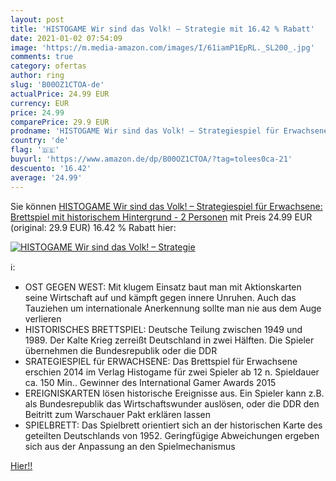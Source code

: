```yaml
---
layout: post
title: 'HISTOGAME Wir sind das Volk! – Strategie mit 16.42 % Rabatt'
date: 2021-01-02 07:54:09
image: 'https://m.media-amazon.com/images/I/61iamP1EpRL._SL200_.jpg'
comments: true
category: ofertas
author: ring
slug: 'B00OZ1CTOA-de'
actualPrice: 24.99 EUR
currency: EUR
price: 24.99
comparePrice: 29.9 EUR
prodname: 'HISTOGAME Wir sind das Volk! – Strategiespiel für Erwachsene: Brettspiel mit historischem Hintergrund - 2 Personen'
country: 'de'
flag: '🇩🇪'
buyurl: 'https://www.amazon.de/dp/B00OZ1CTOA/?tag=tolees0ca-21'
descuento: '16.42'
average: '24.99'
---
```


Sie können [HISTOGAME Wir sind das Volk! – Strategiespiel für Erwachsene: Brettspiel mit historischem Hintergrund - 2 Personen](https://www.amazon.de/dp/B00OZ1CTOA/?tag=tolees0ca-21) mit Preis 24.99 EUR (original: 29.9 EUR) 16.42 % Rabatt hier:

[![HISTOGAME Wir sind das Volk! – Strategie](https://m.media-amazon.com/images/I/61iamP1EpRL._SL200_.jpg)](https://www.amazon.de/dp/B00OZ1CTOA/?tag=tolees0ca-21)

ℹ️:

- OST GEGEN WEST: Mit klugem Einsatz baut man mit Aktionskarten seine Wirtschaft auf und kämpft gegen innere Unruhen. Auch das Tauziehen um internationale Anerkennung sollte man nie aus dem Auge verlieren
- HISTORISCHES BRETTSPIEL: Deutsche Teilung zwischen 1949 und 1989. Der Kalte Krieg zerreißt Deutschland in zwei Hälften. Die Spieler übernehmen die Bundesrepublik oder die DDR
- SRATEGIESPIEL für ERWACHSENE: Das Brettspiel für Erwachsene erschien 2014 im Verlag Histogame für zwei Spieler ab 12 n. Spieldauer ca. 150 Min.. Gewinner des International Gamer Awards 2015
- EREIGNISKARTEN lösen historische Ereignisse aus. Ein Spieler kann z.B. als Bundesrepublik das Wirtschaftswunder auslösen, oder die DDR den Beitritt zum Warschauer Pakt erklären lassen
- SPIELBRETT: Das Spielbrett orientiert sich an der historischen Karte des geteilten Deutschlands von 1952. Geringfügige Abweichungen ergeben sich aus der Anpassung an den Spielmechanismus

[Hier!!](https://www.amazon.de/dp/B00OZ1CTOA/?tag=tolees0ca-21)
